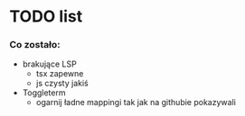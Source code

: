# TODO list
### Co zostało:
- brakujące LSP
    - tsx zapewne
    - js czysty jakiś
- Toggleterm
    - ogarnij ładne mappingi tak jak na githubie pokazywali
